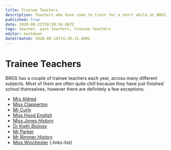 ```yaml
---
title: Trainee Teachers
description: Teachers who have come to train for a short while at BRGS
published: true
date: 2020-09-21T20:59:34.067Z
tags: teacher, past teachers, trainee teachers
editor: markdown
dateCreated: 2020-06-14T14:30:15.490Z
---
```


# Trainee Teachers
BRGS has a couple of trainee teachers each year, across many different subjects. Most of them are often quite chill because they have just finished school themselves, however there are definitely a few exceptions.

- [Mrs Aldred](/teachers/past/mrs-aldred)
- [Miss Clapperton](/teachers/trainee/miss-clapperton)
- [Mr Curly](/teachers/trainee/mr-curly)
- [Miss Hood *English*](/teachers/trainee/miss-hood)
- [Miss Jones *History*](/teachers/trainee/miss-jones)
- [Dr Kieth *Biology*](/teachers/trainee/dr-kieth)
- [Mr Parker](/teachers/trainee/mr-parker)
- [Mr Rimmer *History*](/teachers/trainee/mr-rimmer)
- [Miss Winchester](/teachers/past/miss-winchester)
{.links-list}